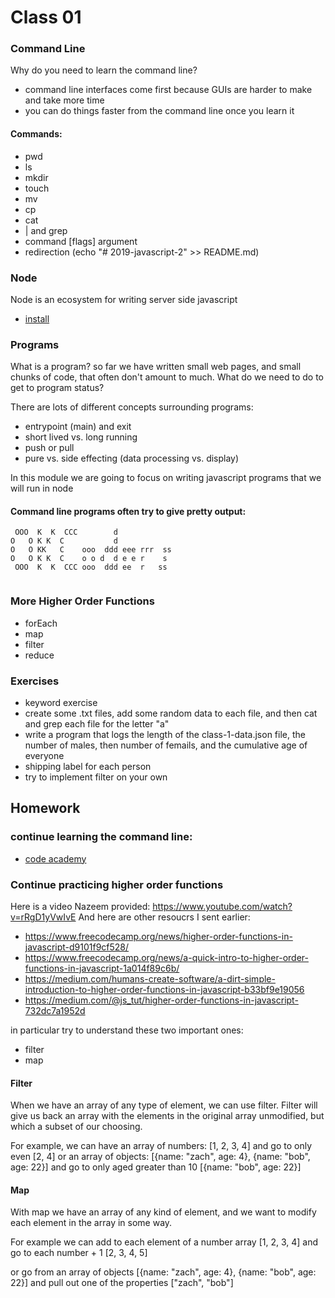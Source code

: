 # Class 01

### Command Line

Why do you need to learn the command line? 
- command line interfaces come first because GUIs are harder to make and take more time
- you can do things faster from the command line once you learn it

#### Commands:

- pwd
- ls
- mkdir
- touch
- mv
- cp
- cat
- | and grep
- command [flags] argument
- redirection (echo "# 2019-javascript-2" >> README.md)

### Node

Node is an ecosystem for writing server side javascript

- [install](https://nodejs.org/en/download/)

### Programs

What is a program?
so far we have written small web pages, and small chunks of code, that often don't amount to much. What do we need to do to get to program status?

There are lots of different concepts surrounding programs:
- entrypoint (main) and exit
- short lived vs. long running
- push or pull
- pure vs. side effecting (data processing vs. display)

In this module we are going to focus on writing javascript programs that we will run in node


#### Command line programs often try to give pretty output:

```
 OOO  K  K  CCC        d             
O   O K K  C           d             
O   O KK   C    ooo  ddd eee rrr  ss 
O   O K K  C    o o d  d e e r    s  
 OOO  K  K  CCC ooo  ddd ee  r   ss  
                                     
```

### More Higher Order Functions

- forEach
- map
- filter
- reduce

### Exercises 

- keyword exercise
- create some .txt files, add some random data to each file, and then cat and grep each file for the letter "a"
- write a program that logs the length of the class-1-data.json file, the number of males, then number of femails, and the cumulative age of everyone
- shipping label for each person
- try to implement filter on your own

## Homework

### continue learning the command line: 
- [code academy](https://www.codecademy.com/learn/learn-the-command-line) 


### Continue practicing higher order functions

Here is a video Nazeem provided: https://www.youtube.com/watch?v=rRgD1yVwIvE
And here are other resoucrs I sent earlier:
- https://www.freecodecamp.org/news/higher-order-functions-in-javascript-d9101f9cf528/
- https://www.freecodecamp.org/news/a-quick-intro-to-higher-order-functions-in-javascript-1a014f89c6b/
- https://medium.com/humans-create-software/a-dirt-simple-introduction-to-higher-order-functions-in-javascript-b33bf9e19056
- https://medium.com/@js_tut/higher-order-functions-in-javascript-732dc7a1952d

in particular try to understand these two important ones:
- filter
- map

#### Filter

When we have an array of any type of element, we can use filter. Filter will give us back an array with the elements in the original array unmodified, but which a subset of our choosing.

For example, we can have an array of numbers:
[1, 2, 3, 4] and go to only even [2, 4]
or an array of objects:
[{name: "zach", age: 4}, {name: "bob", age: 22}] and go to only aged greater than 10 [{name: "bob", age: 22}]

#### Map

With map we have an array of any kind of element, and we want to modify each element in the array in some way.

For example we can add to each element of a number array
[1, 2, 3, 4] and go to each number + 1 [2, 3, 4, 5]

or go from an array of objects [{name: "zach", age: 4}, {name: "bob", age: 22}] 
and pull out one of the properties ["zach", "bob"]
